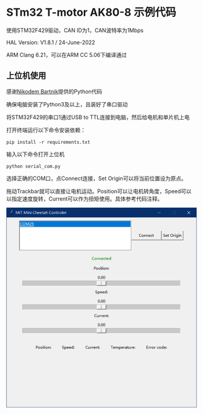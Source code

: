 # STm32 T-motor AK80-8 示例代码 #

使用STM32F429驱动，CAN ID为1，CAN波特率为1Mbps

HAL Version: V1.8.1 / 24-June-2022

ARM Clang 6.21，可以在ARM CC 5.06下编译通过

## 上位机使用 ##

感谢[Nikodem Bartnik](https://github.com/NikodemBartnik)提供的Python代码

确保电脑安装了Python3及以上，且装好了串口驱动

将STM32F429的串口1通过USB to TTL连接到电脑，然后给电机和单片机上电

打开终端运行以下命令安装依赖：

```
pip install -r requirements.txt
```

输入以下命令打开上位机

```
python serial_com.py
```

选择正确的COM口，点Connect连接，Set Origin可以将当前位置设为原点。

拖动Trackbar就可以直接让电机运动。Position可以让电机转角度，Speed可以以指定速度旋转，Current可以作为扭矩使用。具体参考代码注释。

<img src="./assets/Snipaste_2023-11-28_16-44-53.png" style="zoom:67%;" />

